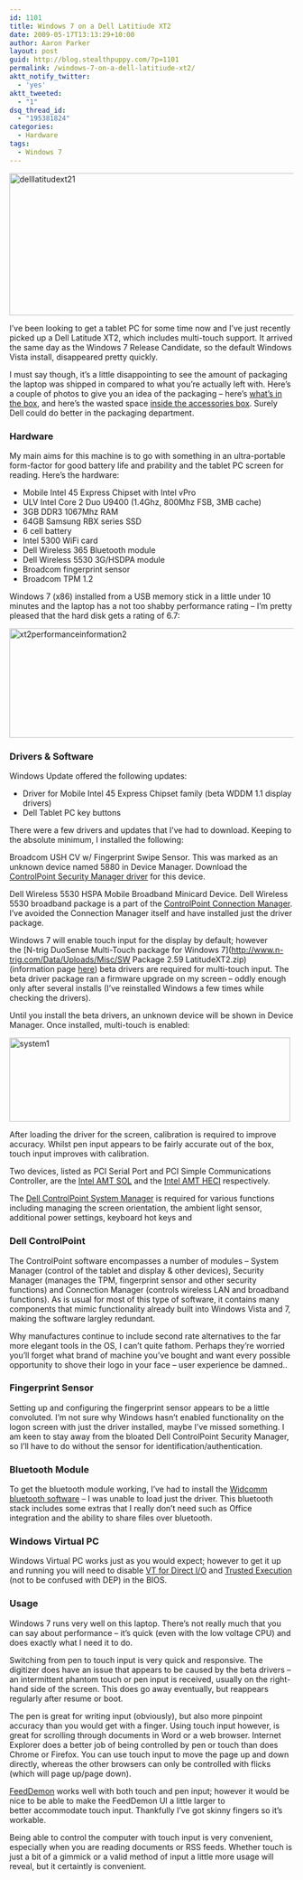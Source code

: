 ```yaml
---
id: 1101
title: Windows 7 on a Dell Latitiude XT2
date: 2009-05-17T13:13:29+10:00
author: Aaron Parker
layout: post
guid: http://blog.stealthpuppy.com/?p=1101
permalink: /windows-7-on-a-dell-latitiude-xt2/
aktt_notify_twitter:
  - 'yes'
aktt_tweeted:
  - "1"
dsq_thread_id:
  - "195381824"
categories:
  - Hardware
tags:
  - Windows 7
---
```

<img class="alignnone size-full wp-image-1109" title="delllatitudext21" src="http://stealthpuppy.com/wp-content/uploads/2009/05/delllatitudext21.jpg" alt="delllatitudext21" width="585" height="252" srcset="http://192.168.0.89/wp-content/uploads/2009/05/delllatitudext21.jpg 585w, http://192.168.0.89/wp-content/uploads/2009/05/delllatitudext21-150x64.jpg 150w, http://192.168.0.89/wp-content/uploads/2009/05/delllatitudext21-300x129.jpg 300w" sizes="(max-width: 585px) 100vw, 585px" />

I&#8217;ve been looking to get a tablet PC for some time now and I&#8217;ve just recently picked up a Dell Latitude XT2, which includes multi-touch support. It arrived the same day as the Windows 7 Release Candidate, so the default Windows Vista install, disappeared pretty quickly.

I must say though, it&#8217;s a little disappointing to see the amount of packaging the laptop was shipped in compared to what you&#8217;re actually left with. Here&#8217;s a couple of photos to give you an idea of the packaging &#8211; here&#8217;s [what&#8217;s in the box](http://cid-74b5baa3414de283.skydrive.live.com/self.aspx/Dell%20Latitude%20XT2/DSCF3122.jpg), and here&#8217;s the wasted space [inside the accessories box](http://cid-74b5baa3414de283.skydrive.live.com/self.aspx/Dell%20Latitude%20XT2/DSCF3123.jpg). Surely Dell could do better in the packaging department.

### Hardware

My main aims for this machine is to go with something in an ultra-portable form-factor for good battery life and prability and the tablet PC screen for reading. Here&#8217;s the hardware:

  * Mobile Intel 45 Express Chipset with Intel vPro
  * ULV Intel Core 2 Duo U9400 (1.4Ghz, 800Mhz FSB, 3MB cache)
  * 3GB DDR3 1067Mhz RAM
  * 64GB Samsung RBX series SSD
  * 6 cell battery
  * Intel 5300 WiFi card
  * Dell Wireless 365 Bluetooth module
  * Dell Wireless 5530 3G/HSDPA module
  * Broadcom fingerprint sensor
  * Broadcom TPM 1.2

Windows 7 (x86) installed from a USB memory stick in a little under 10 minutes and the laptop has a not too shabby performance rating &#8211; I&#8217;m pretty pleased that the hard disk gets a rating of 6.7:

<img class="alignnone size-full wp-image-1114" title="xt2performanceinformation2" src="http://stealthpuppy.com/wp-content/uploads/2009/05/xt2performanceinformation2.png" alt="xt2performanceinformation2" width="567" height="194" srcset="http://192.168.0.89/wp-content/uploads/2009/05/xt2performanceinformation2.png 567w, http://192.168.0.89/wp-content/uploads/2009/05/xt2performanceinformation2-150x51.png 150w, http://192.168.0.89/wp-content/uploads/2009/05/xt2performanceinformation2-300x102.png 300w" sizes="(max-width: 567px) 100vw, 567px" /> 

### Drivers & Software

Windows Update offered the following updates:

  * Driver for Mobile Intel 45 Express Chipset family (beta WDDM 1.1 display drivers)
  * Dell Tablet PC key buttons

There were a few drivers and updates that I&#8217;ve had to download. Keeping to the absolute minimum, I installed the following:

Broadcom USH CV w/ Fingerprint Swipe Sensor. This was marked as an unknown device named 5880 in Device Manager. Download the [ControlPoint Security Manager driver](http://support.euro.dell.com/support/downloads/format.aspx?c=uk&l=en&s=gen&deviceid=16358&libid=25&releaseid=R210495&vercnt=2&formatcnt=0&SystemID=LAT_XT2&servicetag=&os=WLH&osl=en&catid=-1&impid=-1) for this device.

Dell Wireless 5530 HSPA Mobile Broadband Minicard Device. Dell Wireless 5530 broadband package is a part of the [ControlPoint Connection Manager](http://support.euro.dell.com/support/downloads/format.aspx?c=uk&l=en&s=gen&deviceid=15971&libid=25&releaseid=R214454&vercnt=3&formatcnt=0&SystemID=LAT_XT2&servicetag=&os=WLH&osl=en&catid=-1&impid=-1). I&#8217;ve avoided the Connection Manager itself and have installed just the driver package.

Windows 7 will enable touch input for the display by default; however the [N-trig DuoSense Multi-Touch package for Windows 7](http://www.n-trig.com/Data/Uploads/Misc/SW Package 2.59 LatitudeXT2.zip) (information page [here](http://www.n-trig.com/Content.aspx?Page=Multi_Touch)) beta drivers are required for multi-touch input. The beta driver package ran a firmware upgrade on my screen &#8211; oddly enough only after several installs (I&#8217;ve reinstalled Windows a few times while checking the drivers).

Until you install the beta drivers, an unknown device will be shown in Device Manager. Once installed, multi-touch is enabled:

<img class="alignnone size-full wp-image-1118" title="system1" src="http://stealthpuppy.com/wp-content/uploads/2009/05/system1.png" alt="system1" width="498" height="149" srcset="http://192.168.0.89/wp-content/uploads/2009/05/system1.png 498w, http://192.168.0.89/wp-content/uploads/2009/05/system1-150x44.png 150w, http://192.168.0.89/wp-content/uploads/2009/05/system1-300x89.png 300w" sizes="(max-width: 498px) 100vw, 498px" /> 

After loading the driver for the screen, calibration is required to improve accuracy. Whilst pen input appears to be fairly accurate out of the box, touch input improves with calibration.

Two devices, listed as PCI Serial Port and PCI Simple Communications Controller, are the [Intel AMT SOL](http://support.euro.dell.com/support/downloads/download.aspx?c=uk&l=en&s=gen&releaseid=R192787&SystemID=LAT_XT2&servicetag=&os=WLH&osl=en&deviceid=12178&devlib=0&typecnt=0&vercnt=1&catid=-1&impid=-1&formatcnt=1&libid=27&fileid=265133) and the [Intel AMT HECI](http://support.euro.dell.com/support/downloads/download.aspx?c=uk&l=en&s=gen&releaseid=R192786&SystemID=LAT_XT2&servicetag=&os=WLH&osl=en&deviceid=12177&devlib=0&typecnt=0&vercnt=1&catid=-1&impid=-1&formatcnt=1&libid=27&fileid=265132) respectively.

The [Dell ControlPoint System Manager](http://support.euro.dell.com/support/downloads/format.aspx?c=uk&l=en&s=gen&deviceid=16381&libid=25&releaseid=R218880&vercnt=3&formatcnt=0&SystemID=LAT_XT2&servicetag=&os=WLH&osl=en&catid=-1&impid=-1) is required for various functions including managing the screen orientation, the ambient light sensor, additional power settings, keyboard hot keys and

### Dell ControlPoint

The ControlPoint software encompasses a number of modules &#8211; System Manager (control of the tablet and display & other devices), Security Manager (manages the TPM, fingerprint sensor and other security functions) and Connection Manager (controls wireless LAN and broadband functions). As is usual for most of this type of software, it contains many components that mimic functionality already built into Windows Vista and 7, making the software largley redundant.

Why manufactures continue to include second rate alternatives to the far more elegant tools in the OS, I can&#8217;t quite fathom. Perhaps they&#8217;re worried you&#8217;ll forget what brand of machine you&#8217;ve bought and want every possible opportunity to shove their logo in your face &#8211; user experience be damned..

### Fingerprint Sensor

Setting up and configuring the fingerprint sensor appears to be a little convoluted. I&#8217;m not sure why Windows hasn&#8217;t enabled functionality on the logon screen with just the driver installed, maybe I&#8217;ve missed something. I am keen to stay away from the bloated Dell ControlPoint Security Manager, so I&#8217;ll have to do without the sensor for identification/authentication.

### Bluetooth Module

To get the bluetooth module working, I&#8217;ve had to install the [Widcomm bluetooth software](http://support.euro.dell.com/support/downloads/format.aspx?c=uk&l=en&s=gen&deviceid=16167&libid=5&releaseid=R204603&vercnt=1&formatcnt=0&SystemID=LAT_XT2&servicetag=&os=WLH&osl=en&catid=-1&impid=-1) &#8211; I was unable to load just the driver. This bluetooth stack includes some extras that I really don&#8217;t need such as Office integration and the ability to share files over bluetooth.

### Windows Virtual PC

Windows Virtual PC works just as you would expect; however to get it up and running you will need to disable [VT for Direct I/O](http://software.intel.com/en-us/articles/intel-virtualization-technology-for-directed-io-vt-d-enhancing-intel-platforms-for-efficient-virtualization-of-io-devices/) and [Trusted Execution](http://en.wikipedia.org/wiki/Trusted_Execution_Technology) (not to be confused with DEP) in the BIOS.

### Usage

Windows 7 runs very well on this laptop. There&#8217;s not really much that you can say about performance &#8211; it&#8217;s quick (even with the low voltage CPU) and does exactly what I need it to do.

Switching from pen to touch input is very quick and responsive. The digitizer does have an issue that appears to be caused by the beta drivers &#8211; an intermittent phantom touch or pen input is received, usually on the right-hand side of the screen. This does go away eventually, but reappears regularly after resume or boot.

The pen is great for writing input (obviously), but also more pinpoint accuracy than you would get with a finger. Using touch input however, is great for scrolling through documents in Word or a web browser. Internet Explorer does a better job of being controlled by pen or touch than does Chrome or Firefox. You can use touch input to move the page up and down directly, whereas the other browsers can only be controlled with flicks (which will page up/page down).

[FeedDemon](http://www.newsgator.com/Individuals/FeedDemon/Default.aspx) works well with both touch and pen input; however it would be nice to be able to make the FeedDemon UI a little larger to better accommodate touch input. Thankfully I&#8217;ve got skinny fingers so it&#8217;s workable.

Being able to control the computer with touch input is very convenient, especially when you are reading documents or RSS feeds. Whether touch is just a bit of a gimmick or a valid method of input a little more usage will reveal, but it certaintly is convenient.